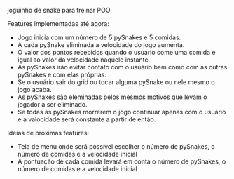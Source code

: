 joguinho de snake para treinar POO

Features implementadas até agora:
- Jogo inicia com um número de 5 pySnakes e 5 comidas.
- A cada pySnake eliminada a velocidade do jogo aumenta.
- O valor dos pontos recebidos quando o usuário come uma comida é igual ao valor da velocidade naquele instante.
- As pySnakes irão evitar contato com o usuário bem como com as outras pySnakes e com elas próprias.
- Se o usuário sair do grid ou tocar alguma pySnake ou nele mesmo o jogo acaba.
- As pySnakes são eleminadas pelos mesmos motivos que levam o jogador a ser eliminado.
- Se todas as pySnakes morrerem o jogo continuar apenas com o usuário e a valocidade será constante a partir de então.

Ideias de próximas features:
- Tela de menu onde será possível escolher o número de pySnakes, o número de comidas e a velocidade inicial
- A pontuação de cada comida levará em conta o número de pySnakes, o número de comidas e a velocidade inicial